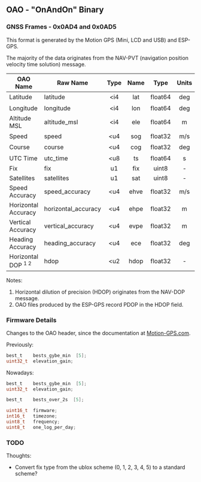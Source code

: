 ## OAO - "OnAndOn" Binary

### GNSS Frames - 0x0AD4 and 0x0AD5

This format is generated by the Motion GPS (Mini, LCD and USB) and ESP-GPS. 

The majority of the data originates from the NAV-PVT (navigation position velocity time solution) message.

| OAO Name                      | Raw Name            | Type | Name |  Type   | Units |     Resolution      |
| ----------------------------- | ------------------- | :--: | :--: | :-----: | :---: | :-----------------: |
| Latitude                      | latitude            | <i4  | lat  | float64 |  deg  | 1 x 10<sup>-7</sup> |
| Longitude                     | longitude           | <i4  | lon  | float64 |  deg  | 1 x 10<sup>-7</sup> |
| Altitude MSL                  | altitude_msl        | <i4  | ele  | float64 |   m   | 1 x 10<sup>-3</sup> |
| Speed                         | speed               | <u4  | sog  | float32 |  m/s  | 1 x 10<sup>-3</sup> |
| Course                        | course              | <u4  | cog  | float32 |  deg  | 1 x 10<sup>-3</sup> |
| UTC Time                      | utc_time            | <u8  |  ts  | float64 |   s   | 1 x 10<sup>-3</sup> |
| Fix                           | fix                 |  u1  | fix  |  uint8  |   -   |          -          |
| Satellites                    | satellites          |  u1  | sat  |  uint8  |   -   |          -          |
| Speed Accuracy                | speed_accuracy      | <u4  | ehve | float32 |  m/s  | 1 x 10<sup>-3</sup> |
| Horizontal Accuracy           | horizontal_accuracy | <u4  | ehpe | float32 |   m   | 1 x 10<sup>-3</sup> |
| Vertical Accuracy             | vertical_accuracy   | <u4  | evpe | float32 |   m   | 1 x 10<sup>-3</sup> |
| Heading Accuracy              | heading_accuracy    | <u4  | ece  | float32 |  deg  | 1 x 10<sup>-3</sup> |
| Horizontal DOP <sup>1 2</sup> | hdop                | <u2  | hdop | float32 |   -   | 1 x 10<sup>-2</sup> |

Notes:

1. Horizontal dilution of precision (HDOP) originates from the NAV-DOP message.
2. OAO files produced by the ESP-GPS record PDOP in the HDOP field.



### Firmware Details

Changes to the OAO header, since the documentation at [Motion-GPS.com](https://www.motion-gps.com/motion/documentation/oao-file-format.html).

Previously:

```c
best_t    bests_gybe_min  [5];
uint32_t  elevation_gain;
```

Nowadays:

```c
best_t    bests_gybe_min  [5];
uint32_t  elevation_gain;

best_t    bests_over_2s  [5];

uint16_t  firmware;
int16_t   timezone;
uint8_t   frequency;
uint8_t   one_log_per_day;
```



### TODO

Thoughts:

- Convert fix type from the ublox scheme (0, 1, 2, 3, 4, 5) to a standard scheme?

